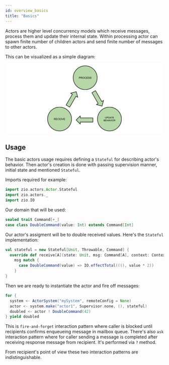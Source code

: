 ```yaml
---
id: overview_basics
title: "Basics"
---
```


Actors are higher level concurrency models which receive messages, process them and update their internal state.
Within processing actor can spawn finite number of children actors and send finite number of messages to other actors.  

This can be visualized as a simple diagram:

![diagram](../assets/actor.svg)

## Usage

The basic actors usage requires defining a `Stateful` for describing actor's behavior.
Then actor's creation is done with passing supervision manner, initial state and mentioned `Stateful`.

Imports required for example:

```scala mdoc:silent
import zio.actors.Actor.Stateful
import zio.actors._
import zio.IO
```

Our domain that will be used:

```scala mdoc:silent
sealed trait Command[+_]
case class DoubleCommand(value: Int) extends Command[Int]
```

Our actor's assigment will be to double received values. Here's the `Stateful` implementation:

```scala mdoc:silent
val stateful = new Stateful[Unit, Throwable, Command] {
  override def receive[A](state: Unit, msg: Command[A], context: Context): IO[Throwable, (Unit, A)] =
    msg match {
      case DoubleCommand(value) => IO.effectTotal(((), value * 2))
    }
}
```

Then we are ready to instantiate the actor and fire off messages:

```scala mdoc:silent
for {
  system <- ActorSystem("mySystem", remoteConfig = None)
  actor <- system.make("actor1", Supervisor.none, (), stateful)
  doubled <- actor ! DoubleCommand(42)
} yield doubled
```

This is `fire-and-forget` interaction pattern where caller is blocked until recipients confirms enqueueing message in mailbox queue.
There's also `ask` interaction pattern where for caller sending a message is completed after receiving response message from recipient.
It's performed via `?` method.

From recipient's point of view these two interaction patterns are indistinguishable. 
